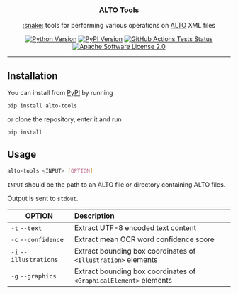 <h3 align="center">ALTO Tools</h3>
<p align="center">
  <a href="https://www.python.org/">:snake:</a> tools for performing various operations on <a href="http://www.loc.gov/standards/alto/">ALTO</a> XML files
</p>
<p align="center">
  <a href="https://www.python.org/downloads/"><img src="https://img.shields.io/badge/python-3.7+-blue.svg" title="Python Version"></a>
  <a href="https://pypi.org/project/alto-tools/"><img src="https://img.shields.io/pypi/v/alto-tools.svg" title="PyPI Version"></a>
  <a href="https://github.com/cneud/alto-tools/actions/workflows/tests.yml"><img src="https://github.com/cneud/alto-tools/actions/workflows/tests.yml/badge.svg" title="GitHub Actions Tests Status"></a>
  <a href="https://opensource.org/license/apache-2-0/"><img src="https://img.shields.io/github/license/cneud/alto-tools" title="Apache Software License 2.0"></a>
</p>

---

## Installation

You can install from [PyPI](https://pypi.org/project/alto-tools/) by running

```bash
pip install alto-tools
```

or clone the repository, enter it and run

```bash
pip install .
```

## Usage

```bash
alto-tools <INPUT> [OPTION] 
```

`INPUT` should be the path to an ALTO file or directory containing ALTO files.

Output is sent to `stdout`.

| OPTION                 | Description                                                       |
|------------------------|:------------------------------------------------------------------|
| `-t` `--text`          | Extract UTF-8 encoded text content                                |
| `-c` `--confidence`    | Extract mean OCR word confidence score                            |
| `-i` `--illustrations` | Extract bounding box coordinates of `<Illustration>` elements     |
| `-g` `--graphics`      | Extract bounding box coordinates of `<GraphicalElement>` elements |
